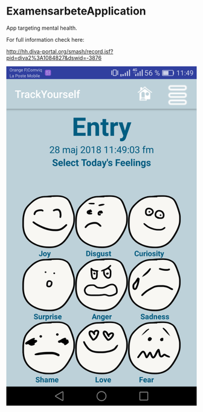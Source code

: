 # ExamensarbeteApplication

App targeting mental health.

For full information check here:

http://hh.diva-portal.org/smash/record.jsf?pid=diva2%3A1084827&dswid=-3876



![Alt text](Screenshot_2018-05-28-11-49-06.png?raw=true "Title")


